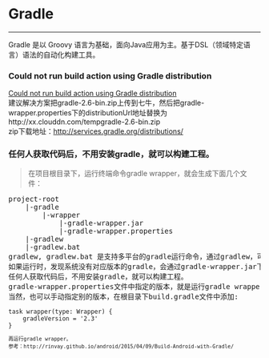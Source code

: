 # Gradle

------

Gradle 是以 Groovy 语言为基础，面向Java应用为主。基于DSL（领域特定语言）语法的自动化构建工具。


###  Could not run build action using Gradle distribution

[Could not run build action using Gradle distribution](http://www.quke.org/post/andriod-studio-gradle.html) </br>
建议解决方案把gradle-2.6-bin.zip上传到七牛，然后把gradle-wrapper.properties下的distributionUrl地址替换为
http\://xx.clouddn.com/tempgradle-2.6-bin.zip </br>
zip下载地址：http://services.gradle.org/distributions/

### 任何人获取代码后，不用安装gradle，就可以构建工程。

> 在项目根目录下，运行终端命令gradle wrapper，就会生成下面几个文件：
<pre>
project-root
    |-gradle
        |-wrapper
            |-gradle-wrapper.jar
            |-gradle-wrapper.properties
    |-gradlew
    |-gradlew.bat
gradlew, gradlew.bat 是支持多平台的gradle运行命令，通过gradlew，可以执行gradle构建任务。
如果运行时，发现系统没有对应版本的gradle，会通过gradle-wrapper.jar下载gradle-wrapper.properties中指定的gradle版本。这样的话，
任何人获取代码后，不用安装gradle，就可以构建工程。
gradle-wrapper.properties文件中指定的版本，就是运行gradle wrapper命令时的gradle版本。
当然，也可以手动指定别的版本，在根目录下build.gradle文件中添加:
<code>
task wrapper(type: Wrapper) {
    gradleVersion = '2.3'
}
<code>
再运行gradle wrapper。
参考：http://rinvay.github.io/android/2015/04/09/Build-Android-with-Gradle/
<pre>

